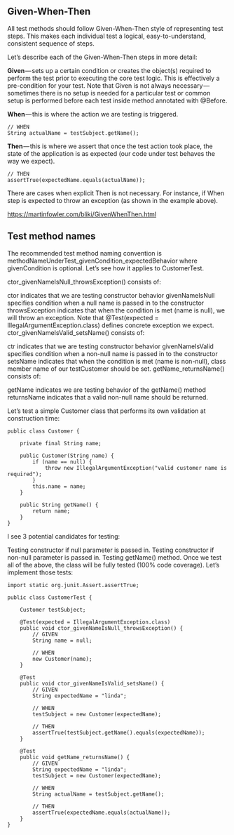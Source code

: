 ## Given-When-Then
All test methods should follow Given-When-Then style of representing test steps. This makes each individual test a logical, easy-to-understand, consistent sequence of steps.

Let’s describe each of the Given-When-Then steps in more detail:

**Given** — sets up a certain condition or creates the object(s) required to perform the test prior to executing the core test logic. This is effectively a pre-condition for your test.
Note that Given is not always necessary — sometimes there is no setup is needed for a particular test or common setup is performed before each test inside method annotated with @Before.


**When** — this is where the action we are testing is triggered.
```
// WHEN
String actualName = testSubject.getName();
```
**Then** — this is where we assert that once the test action took place, the state of the application is as expected (our code under test behaves the way we expect).
```
// THEN
assertTrue(expectedName.equals(actualName));
```
There are cases when explicit Then is not necessary. For instance, if When step is expected to throw an exception (as shown in the example above).


https://martinfowler.com/bliki/GivenWhenThen.html


## Test method names
The recommended test method naming convention is methodNameUnderTest_givenCondition_expectedBehavior where givenCondition is optional. Let’s see how it applies to CustomerTest.

ctor_givenNameIsNull_throwsException() consists of:

ctor indicates that we are testing constructor behavior
givenNameIsNull specifies condition when a null name is passed in to the constructor
throwsException indicates that when the condition is met (name is null), we will throw an exception. Note that @Test(expected = IllegalArgumentException.class) defines concrete exception we expect.
ctor_givenNameIsValid_setsName() consists of:

ctr indicates that we are testing constructor behavior
givenNameIsValid specifies condition when a non-null name is passed in to the constructor
setsName indicates that when the condition is met (name is non-null), class member name of our testCustomer should be set.
getName_returnsName() consists of:

getName indicates we are testing behavior of the getName() method
returnsName indicates that a valid non-null name should be returned.


Let’s test a simple Customer class that performs its own validation at construction time:

```
public class Customer {

    private final String name;

    public Customer(String name) {
        if (name == null) {
            throw new IllegalArgumentException("valid customer name is required");
        }
        this.name = name;
    }

    public String getName() {
        return name;
    }
}
```

I see 3 potential candidates for testing:

Testing constructor if null parameter is passed in.
Testing constructor if non-null parameter is passed in.
Testing getName() method.
Once we test all of the above, the class will be fully tested (100% code coverage). Let’s implement those tests:
```
import static org.junit.Assert.assertTrue;

public class CustomerTest {

    Customer testSubject;

    @Test(expected = IllegalArgumentException.class)
    public void ctor_givenNameIsNull_throwsException() {
        // GIVEN
        String name = null;

        // WHEN
        new Customer(name);
    }

    @Test
    public void ctor_givenNameIsValid_setsName() {
        // GIVEN
        String expectedName = "linda";

        // WHEN
        testSubject = new Customer(expectedName);

        // THEN
        assertTrue(testSubject.getName().equals(expectedName));
    }

    @Test
    public void getName_returnsName() {
        // GIVEN
        String expectedName = "linda";
        testSubject = new Customer(expectedName);

        // WHEN
        String actualName = testSubject.getName();

        // THEN
        assertTrue(expectedName.equals(actualName));
    }
}
```


